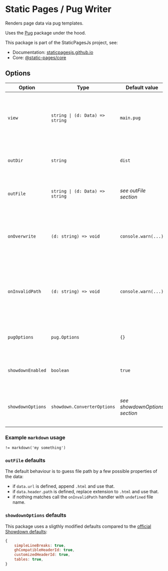 # Static Pages / Pug Writer

Renders page data via pug templates.

Uses the [Pug](https://www.npmjs.com/package/pug) package under the hood.

This package is part of the StaticPagesJs project, see:
- Documentation: [staticpagesjs.github.io](https://staticpagesjs.github.io/)
- Core: [@static-pages/core](https://www.npmjs.com/package/@static-pages/core)

## Options

| Option | Type | Default value | Description |
|--------|------|---------------|-------------|
| `view` | `string \| (d: Data) => string` | `main.pug` | Template to render. If it's a function it gets evaluated on each render call. |
| `outDir` | `string` | `dist` | Directory where the rendered output is saved. |
| `outFile` | `string \| (d: Data) => string` | *see outFile section* | Path of the rendered output relative to `outDir`. |
| `onOverwrite` | `(d: string) => void` | `console.warn(...)` | Callback function that gets executed when a file name collision occurs. |
| `onInvalidPath` | `(d: string) => void` | `console.warn(...)` | Callback function that gets executed when a file name contains invalid characters. |
| `pugOptions` | `pug.Options` | `{}` | Allows you to configure pug renderer. |
| `showdownEnabled` | `boolean` | `true` | Register a markdown function; uses [showdown](http://showdownjs.com/). |
| `showdownOptions` | `showdown.ConverterOptions` | *see showdownOptions section* | Custom options for the showdown markdown renderer. |

### Example `markdown` usage
```pug
!= markdown('my something')
```

### `outFile` defaults
The default behaviour is to guess file path by a few possible properties of the data:

- if `data.url` is defined, append `.html` and use that.
- if `data.header.path` is defined, replace extension to `.html` and use that.
- if nothing matches call the `onInvalidPath` handler with `undefined` file name.

### `showdownOptions` defaults
This package uses a sligthly modified defaults compared to the [official Showdown defaults](https://showdownjs.com/docs/available-options/):

```js
{
	simpleLineBreaks: true,
	ghCompatibleHeaderId: true,
	customizedHeaderId: true,
	tables: true,
}
```
